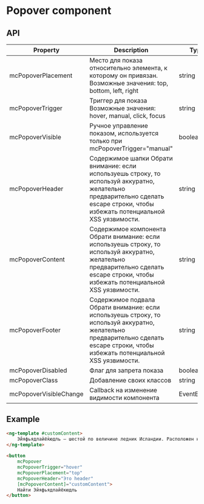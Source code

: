 # Popover component

## API

| Property               | Description                                                                                                                                                                              | Type                  | Default |
|------------------------|------------------------------------------------------------------------------------------------------------------------------------------------------------------------------------------|-----------------------|---------|
| mcPopoverPlacement     | Место для показа относительно элемента, к которому он привязан. Возможные значения: top, bottom, left, right                                                                             | string                | bottom  |
| mcPopoverTrigger       | Триггер для показа Возможные значения: hover, manual, click, focus                                                                                                                       | string                | hover   |
| mcPopoverVisible       | Ручное управление показом, используется только при mcPopoverTrigger="manual"                                                                                                             | boolean               | false   |
| mcPopoverHeader        | Содержимое шапки Обрати  внимание: если используешь строку, то используй аккуратно, желательно  предварительно сделать escape строки, чтобы избежать потенциальной XSS  уязвимости.      | string | ng-template  | –       |
| mcPopoverContent       | Содержимое компонента Обрати  внимание: если используешь строку, то используй аккуратно, желательно  предварительно сделать escape строки, чтобы избежать потенциальной XSS  уязвимости. | string | ng-template  | –       |
| mcPopoverFooter        | Содержимое подвала Обрати  внимание: если используешь строку, то используй аккуратно, желательно  предварительно сделать escape строки, чтобы избежать потенциальной XSS  уязвимости.    | string | ng-template  | –       |
| mcPopoverDisabled      | Флаг для запрета показа                                                                                                                                                                  | boolean               | false   |
| mcPopoverClass         | Добавление своих классов                                                                                                                                                                 | string | string[]     | –       |
| mcPopoverVisibleChange | Callback на изменение видимости компонента                                                                                                                                               | EventEmitter<boolean> | –       |

## Example

```html
<ng-template #customContent>
    Э́йяфьядлайё̀кюдль — шестой по величине ледник Исландии. Расположен на юге Исландии в 125 км к востоку от Рейкьявика. Под этим ледником находится одноимённый вулкан конической формы.
</ng-template>
 
<button
    mcPopover
    mcPopoverTrigger="hover"
    mcPopoverPlacement="top"
    mcPopoverHeader="Это header"
    [mcPopoverContent]="customContent">
    Найти Эйяфьядлайёкюдль
</button>
```